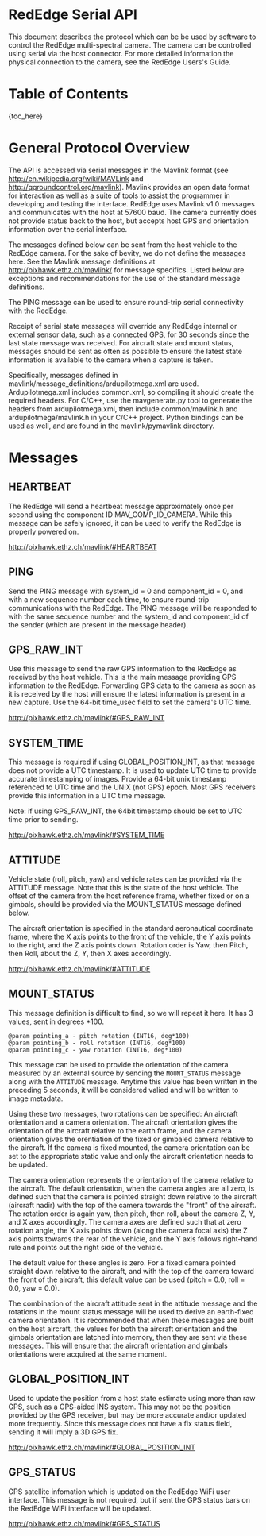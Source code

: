 RedEdge Serial API
======================

This document describes the protocol which can be be used by software to control the RedEdge multi-spectral camera. The camera can be controlled using serial via the host connector. For more detailed information the physical connection to the camera, see the RedEdge Users's Guide.

Table of Contents
=================

{toc_here}


General Protocol Overview
=========================

The API is accessed via serial messages in the Mavlink format (see <http://en.wikipedia.org/wiki/MAVLink> and <http://qgroundcontrol.org/mavlink>). Mavlink provides an open data format for interaction as well as a suite of tools to assist the programmer in developing and testing the interface.  RedEdge uses Mavlink v1.0 messages and communicates with the host at 57600 baud.  The camera currently does not provide status back to the host, but accepts host GPS and orientation information over the serial interface. 

The messages defined below can be sent from the host vehicle to the RedEdge camera. For the sake of bevity, we do not define the messages here. See the Mavlink message definitions at <http://pixhawk.ethz.ch/mavlink/> for message specifics. Listed below are exceptions and recommendations for the use of the standard message definitions.

The PING message can be used to ensure round-trip serial connectivity with the RedEdge.

Receipt of serial state messages will override any RedEdge internal or external sensor data, such as a connected GPS, for 30 seconds since the last state message was received.  For aircraft state and mount status, messages should be sent as often as possible to ensure the latest state information is available to the camera when a capture is taken.

Specifically, messages defined in mavlink/message_definitions/ardupilotmega.xml are used. Ardupilotmega.xml includes common.xml, so compiling it should create the required headers. For C/C++, use the mavgenerate.py tool to generate the headers from ardupilotmega.xml, then include common/mavlink.h and ardupilotmega/mavlink.h in your C/C++ project. Python bindings can be used as well, and are found in the mavlink/pymavlink directory. 

Messages
========

## HEARTBEAT

The RedEdge will send a heartbeat message approximately once per second using the component ID MAV\_COMP\_ID\_CAMERA. While this message can be safely ignored, it can be used to verify the RedEdge is properly powered on.

<http://pixhawk.ethz.ch/mavlink/#HEARTBEAT>

## PING

Send the PING message with system\_id = 0 and component\_id = 0, and with a new sequence number each time, to ensure round-trip communications with the RedEdge.  The PING message will be responded to with the same sequence number and the system\_id and component\_id of the sender (which are present in the message header).

## GPS\_RAW\_INT

Use this message to send the raw GPS information to the RedEdge as received by the host vehicle. This is the main message providing GPS information to the RedEdge. Forwarding GPS data to the camera as soon as it is received by the host will ensure the latest information is present in a new capture.  Use the 64-bit time_usec field to set the camera's UTC time.

<http://pixhawk.ethz.ch/mavlink/#GPS_RAW_INT>

## SYSTEM\_TIME

This message is required if using GLOBAL\_POSITION\_INT, as that message does not provide a UTC timestamp.  It is used to update UTC time to provide accurate timestamping of images. Provide a 64-bit unix timestamp referenced to UTC time and the UNIX (not GPS) epoch.  Most GPS receivers provide this information in a UTC time message.

Note: if using GPS\_RAW\_INT, the 64bit timestamp should be set to UTC time prior to sending.

<http://pixhawk.ethz.ch/mavlink/#SYSTEM_TIME>

## ATTITUDE

Vehicle state (roll, pitch, yaw) and vehicle rates can be provided via the ATTITUDE message.  Note that this is the state of the host vehicle. The offset of the camera from the host reference frame, whether fixed or on a gimbals, should be provided via the MOUNT_STATUS message defined below.

The aircraft orientation is specified in the standard aeronautical coordinate frame, where the X axis points to the front of the vehicle, the Y axis points to the right, and the Z axis points down. Rotation order is Yaw, then Pitch, then Roll, about the Z, Y, then X axes accordingly.

<http://pixhawk.ethz.ch/mavlink/#ATTITUDE>

## MOUNT_STATUS

This message definition is difficult to find, so we will repeat it here.  It has 3 values, sent in degrees *100.

```
@param pointing_a - pitch rotation (INT16, deg*100)
@param pointing_b - roll rotation (INT16, deg*100)
@param pointing_c - yaw rotation (INT16, deg*100)
```

This message can be used to provide the orientation of the camera measured by an external source by sending the `MOUNT_STATUS` message along with the `ATTITUDE` message. Anytime this value has been written in the preceding 5 seconds, it will be considered valied and will be written to image metadata.

Using these two messages, two rotations can be specified: An aircraft orientation and a camera orientation. The aircraft orientation gives the orientation of the aircraft relative to the earth frame, and the camera orientation gives the orentiation of the fixed or gimbaled camera relative to the aircraft. If the camera is fixed mounted, the camera orientation can be set to the appropriate static value and only the aircraft orientation needs to be updated.

The camera orientation represents the orientation of the camera relative to the aircraft. The default orientation, when the camera angles are all zero, is defined such that the camera is pointed straight down relative to the aircraft (aircraft nadir) with the top of the camera towards the "front" of the aircraft. The rotation order is again yaw, then pitch, then roll, about the camera Z, Y, and X axes accordingly. The camera axes are defined such that at zero rotation angle, the X axis points down (along the camera focal axis) the Z axis points towards the rear of the vehicle, and the Y axis follows right-hand rule and points out the right side of the vehicle.

The default value for these angles is zero. For a fixed camera pointed straight down relative to the aircraft, and with the top of the camera toward the front of the aircraft, this default value can be used (pitch = 0.0, roll = 0.0, yaw = 0.0).

The combination of the aircraft attitude sent in the attitude message and the rotations in the mount status message will be used to derive an earth-fixed camera orientation.  It is recommended that when these messages are built on the host aircraft, the values for both the aircraft orientation and the gimbals orientation are latched into memory, then they are sent via these messages. This will ensure that the aircraft orientation and gimbals orientations were acquired at the same moment. 

## GLOBAL\_POSITION\_INT

Used to update the position from a host state estimate using more than raw GPS, such as a GPS-aided INS system.  This may not be the position provided by the GPS receiver, but may be more accurate and/or updated more frequently. Since this message does not have a fix status field, sending it will imply a 3D GPS fix.

<http://pixhawk.ethz.ch/mavlink/#GLOBAL_POSITION_INT>

## GPS\_STATUS

GPS satellite infomation which is updated on the RedEdge WiFi user interface.  This message is not required, but if sent the GPS status bars on the RedEdge WiFi interface will be updated. 

<http://pixhawk.ethz.ch/mavlink/#GPS_STATUS>



